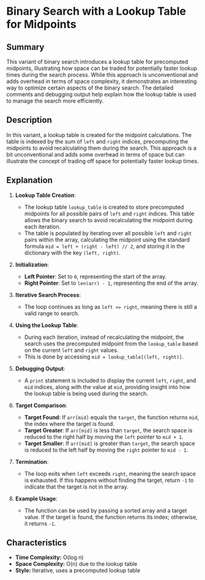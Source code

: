 # Binary Search with a Lookup Table for Midpoints

## Summary

This variant of binary search introduces a lookup table for precomputed midpoints, illustrating how space can be traded for potentially faster lookup times during the search process. While this approach is unconventional and adds overhead in terms of space complexity, it demonstrates an interesting way to optimize certain aspects of the binary search. The detailed comments and debugging output help explain how the lookup table is used to manage the search more efficiently.

## Description

In this variant, a lookup table is created for the midpoint calculations. The table is indexed by the sum of `left` and `right` indices, precomputing the midpoints to avoid recalculating them during the search. This approach is a bit unconventional and adds some overhead in terms of space but can illustrate the concept of trading off space for potentially faster lookup times.

## Explanation

1. **Lookup Table Creation**:
   - The lookup table `lookup_table` is created to store precomputed midpoints for all possible pairs of `left` and `right` indices. This table allows the binary search to avoid recalculating the midpoint during each iteration.
   - The table is populated by iterating over all possible `left` and `right` pairs within the array, calculating the midpoint using the standard formula `mid = left + (right - left) // 2`, and storing it in the dictionary with the key `(left, right)`.

2. **Initialization**:
   - **Left Pointer**: Set to `0`, representing the start of the array.
   - **Right Pointer**: Set to `len(arr) - 1`, representing the end of the array.

3. **Iterative Search Process**:
   - The loop continues as long as `left <= right`, meaning there is still a valid range to search.

4. **Using the Lookup Table**:
   - During each iteration, instead of recalculating the midpoint, the search uses the precomputed midpoint from the `lookup_table` based on the current `left` and `right` values.
   - This is done by accessing `mid = lookup_table[(left, right)]`.

5. **Debugging Output**:
   - A `print` statement is included to display the current `left`, `right`, and `mid` indices, along with the value at `mid`, providing insight into how the lookup table is being used during the search.

6. **Target Comparison**:
   - **Target Found**: If `arr[mid]` equals the `target`, the function returns `mid`, the index where the target is found.
   - **Target Greater**: If `arr[mid]` is less than `target`, the search space is reduced to the right half by moving the `left` pointer to `mid + 1`.
   - **Target Smaller**: If `arr[mid]` is greater than `target`, the search space is reduced to the left half by moving the `right` pointer to `mid - 1`.

7. **Termination**:
   - The loop exits when `left` exceeds `right`, meaning the search space is exhausted. If this happens without finding the target, return `-1` to indicate that the target is not in the array.

8. **Example Usage**:
   - The function can be used by passing a sorted array and a target value. If the target is found, the function returns its index; otherwise, it returns `-1`.

## Characteristics

- **Time Complexity:** O(log n)
- **Space Complexity:** O(n) due to the lookup table
- **Style:** Iterative, uses a precomputed lookup table
